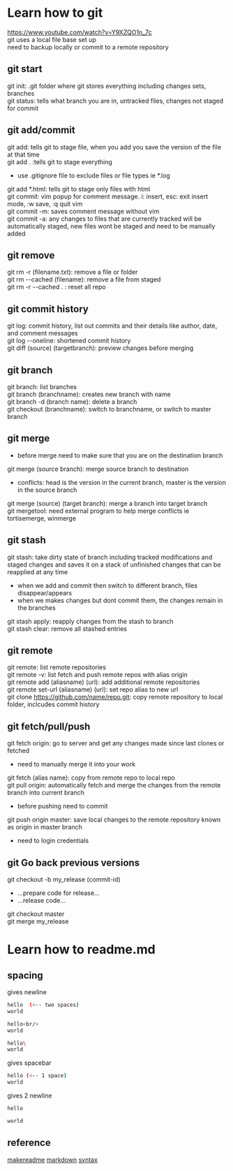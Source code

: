 # Learn how to git

https://www.youtube.com/watch?v=Y9XZQO1n_7c \
git uses a local file base set up\
need to backup locally or commit to a remote repository

## git start
git init: .git folder where git stores everything including changes sets, branches\
git status: tells what branch you are in, untracked files, changes not staged for commit

## git add/commit
git add: tells git to stage file, when you add you save the version of the file at that time\
git add .	:tells git to stage everything

* use .gitignore file to exclude files or file types ie *.log

git add *.html:	tells git to stage only files with html\
git commit: vim popup for comment message. i: insert, esc: exit insert mode, :w save, :q quit vim\
git commit -m: saves comment message without vim\
git commit -a: any changes to files that are currently tracked will be automatically staged, new files wont be staged and need to be manually added

## git remove
git rm -r (filename.txt): remove a file or folder\
git rm --cached (filename): remove a file from staged\
git rm -r --cached .	: reset all repo

## git commit history
git log: commit history, list out commits and their details like author, date, and comment messages\
git log --oneline: shortened commit history\
git diff (source) (targetbranch): preview changes before merging

## git branch
git branch: list branches\
git branch (branchname): creates new branch with name\
git branch -d (branch name): delete a branch\
git checkout (branchname): switch to branchname, or switch to master branch

## git merge

* before merge need to make sure that you are on the destination branch

git merge (source branch): merge source branch to destination

* conflicts: head is the version in the current branch, master is the version in the source branch

git merge (source) (target branch): merge a branch into target branch\
git mergetool: need external program to help merge conflicts ie tortisemerge, winmerge

## git stash
git stash: take dirty state of branch including tracked modifications and staged changes and saves it on a stack of unfinished changes that can be reapplied at any time

* when we add and commit then switch to different branch, files disappear/appears
* when we makes changes but dont commit them, the changes remain in the branches

git stash apply: reapply changes from the stash to branch\
git stash clear: remove all stashed entries

## git remote
git remote: list remote repositories\
git remote -v: list fetch and push remote repos with alias origin\
git remote add (aliasname) (url): add additional remote repositories\
git remote set-url (aliasname) (url):  set repo alias to new url\
git clone https://github.com/name/repo.git: copy remote repository to local folder, inclcudes commit history

## git fetch/pull/push
git fetch origin: go to server and get any changes made since last clones or fetched

* need to manually merge it into your work

git fetch (alias name): copy from remote repo to local repo\
git pull origin: automatically fetch and merge the changes from the remote branch into current branch

* before pushing need to commit

git push origin master: save local changes to the remote repository known as origin in master branch

* need to login credentials

## git Go back previous versions
git checkout -b my_release (commit-id)

* ...prepare code for release...
* ...release code...

git checkout master\
git merge my_release

# Learn how to readme.md

## spacing

gives newline
```bash
hello  (<-- two spaces)
world
```
```bash 
hello<br/>
world
```
```bash
hello\
world
```

gives spacebar
```bash
hello (<-- 1 space)
world
```

gives 2 newline
```bash
hello

world
```

## reference
[makereadme](https://www.makeareadme.com/)
[markdown](https://github.com/adam-p/markdown-here/wiki/Markdown-Cheatsheet)
[syntax](https://help.github.com/en/articles/basic-writing-and-formatting-syntax)
